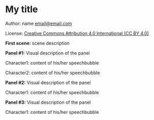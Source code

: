 # My title

Author: name <email@email.com>

License: [Creative Commons Attribution 4.0 International (CC BY 4.0)](https://creativecommons.org/licenses/by/4.0/)



**First scene:** scene description



**Panel #1:** Visual description of the panel

Character1: content of his/her speechbubble

Character2: content of his/her speechbubble



**Panel #2:** Visual description of the panel

Character1: content of his/her speechbubble



**Panel #3:** Visual description of the panel

Character1: content of his/her speechbubble
